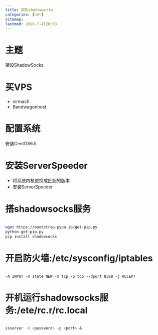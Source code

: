 ```yaml
---
title: 架构shadowsocks
categories: [net]
sitemap:
lastmod: 2016-7-4T20:03
---
```


主题
=====================================================

  架设ShadowSocks







买VPS
=====================================================

* virmach
* Bandwagonhost







配置系统
=====================================================

安装CentOS6.5







安装ServerSpeeder
=====================================================

*  将系统内核更换成匹配的版本
*  安装ServerSpeeder







搭shadowsocks服务
=====================================================

``` bash

wget https://bootstrap.pypa.io/get-pip.py
python get-pip.py
pip install shadowsocks

```







开启防火墙:/etc/sysconfig/iptables
=====================================================

```

-A INPUT -m state NEW -m tcp -p tcp --dport 8388 -j ACCEPT

```


开机运行shadowsocks服务:/ete/rc.r/rc.local
=====================================================

``` bash

ssserver -k <password> -p <port> &

```
